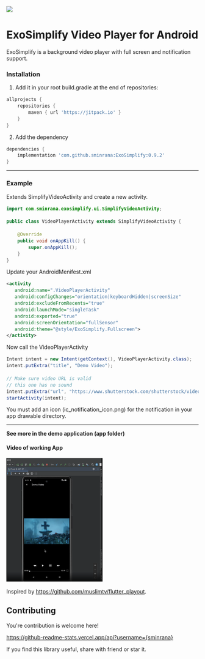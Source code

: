[![](https://jitpack.io/v/sminrana/exosimplify.svg)](https://jitpack.io/#sminrana/exosimplify)


# ExoSimplify Video Player for Android

ExoSimplify is a background video player with full screen and notification support. 


### Installation

1. Add it in your root build.gradle at the end of repositories:



```gradle
allprojects {
	repositories {
		maven { url 'https://jitpack.io' }
	}
}
```

2. Add the dependency

```gradle
dependencies {
	implementation 'com.github.sminrana:ExoSimplify:0.9.2'
}
```

--- 

### Example

Extends SimplifyVideoActivity and create a new activity. 
```java
import com.sminrana.exosimplify.ui.SimplifyVideoActivity;

public class VideoPlayerActivity extends SimplifyVideoActivity {

    @Override
    public void onAppKill() {
        super.onAppKill();
    }
}

```

Update your AndroidMenifest.xml 

```xml
<activity
   android:name=".VideoPlayerActivity"
   android:configChanges="orientation|keyboardHidden|screenSize"
   android:excludeFromRecents="true"
   android:launchMode="singleTask"
   android:exported="true"
   android:screenOrientation="fullSensor"
   android:theme="@style/ExoSimplify.Fullscreen">
</activity>

```

Now call the VideoPlayerActivity

```java
Intent intent = new Intent(getContext(), VideoPlayerActivity.class);
intent.putExtra("title", "Demo Video");

// Make sure video URL is valid
// this one has no sound
intent.putExtra("url", "https://www.shutterstock.com/shutterstock/videos/1094984573/preview/stock-footage-zombie-hand-rising-up-smartphone-with-green-screen-out-of-grave-holiday-event-halloween-concept.mp4");
startActivity(intent);
```

You must add an icon (ic_notification_icon.png) for the notification in your app drawable directory.

---

**See more in the demo application (app folder)**

#### Video of working App

[<img src="https://raw.githubusercontent.com/sminrana/ExoSimplify/main/app/video_cover.png" width="50%">](https://raw.githubusercontent.com/sminrana/ExoSimplify/main/app/video.mp4 "ExoSimplify")

Inspired by https://github.com/muslimtv/flutter_playout.


## Contributing

You're contribution is welcome here!

https://github-readme-stats.vercel.app/api?username={sminrana}

If you find this library useful, share with friend or star it. 


